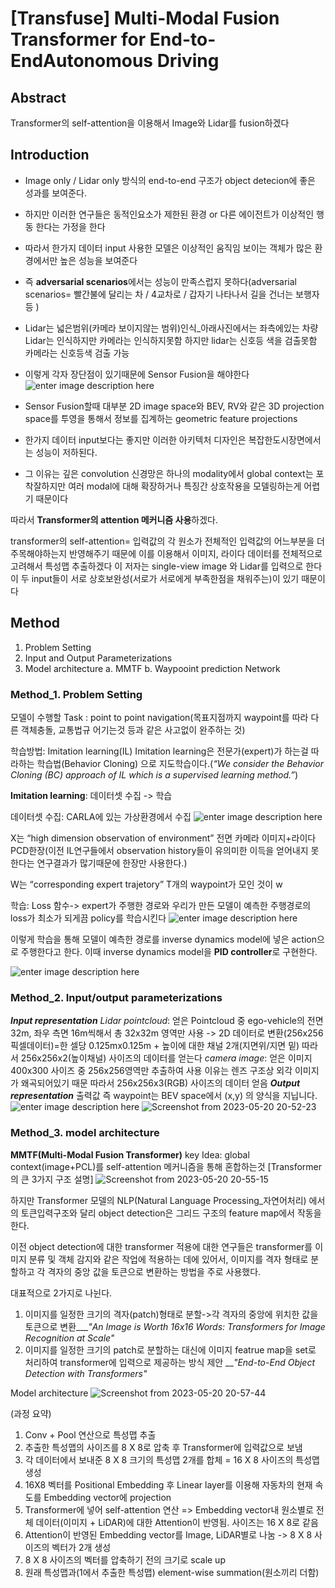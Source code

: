 ﻿# [Transfuse] Multi-Modal Fusion Transformer for End-to-EndAutonomous Driving
  
  
## Abstract
Transformer의 self-attention을 이용해서 Image와 Lidar를 fusion하겠다

## Introduction
- Image only / Lidar only 방식의 end-to-end 구조가 object detecion에 좋은 성과를 보여준다. 

-  하지만 이러한 연구들은 동적인요소가 제한된 환경 or 다른 에이전트가 이상적인 행동 한다는 가정을 한다 

- 따라서 한가지 데이터 input 사용한 모델은 이상적인 움직임 보이는 객체가 많은 환경에서만 높은 성능을 보여준다
- 즉 **adversarial scenarios**에서는 성능이 만족스럽지 못하다(adversarial scenarios= 빨간불에 달리는 차 / 4교차로 / 갑자기 나타나서 길을 건너는 보행자 등 )
- Lidar는 넓은범위(카메라 보이지않는 범위)인식_아래사진에서는 좌측에있는 차량 Lidar는 인식하지만 카메라는 인식하지못함 하지만 lidar는 신호등 색을 검출못함 카메라는 신호등색 검출 가능
-  이렇게 각자 장단점이 있기때문에 Sensor Fusion을 해야한다
![enter image description here](https://velog.velcdn.com/images/minkyu4506/post/18537d03-8701-4bc7-90aa-f1cd4b26a51a/%EC%8A%A4%ED%81%AC%EB%A6%B0%EC%83%B7%202021-08-06%20%EC%98%A4%EC%A0%84%2012.14.18.png)
- Sensor Fusion할때 대부분 2D image space와 BEV, RV와 같은 3D projection space를 투영을 통해서 정보를 집계하는 geometric feature projections 
- 한가지 데이터 input보다는 좋지만 이러한 아키텍처 디자인은 복잡한도시장면에서는 성능이 저하된다. 
- 그 이유는 깊은 convolution 신경망은 하나의 modality에서 global context는 포착잘하지만 여러 modal에 대해 확장하거나 특징간 상호작용을 모델링하는게 어렵기 때문이다

따라서 **Transformer의 attention 메커니즘 사용**하겠다. 

transformer의 self-attention= 입력값의 각 원소가 전체적인 입력값의 어느부분을 더 주목해야하는지 반영해주기 때문에 이를 이용해서 이미지, 라이다 데이터를 전체적으로 고려해서 특성맵 추출하겠다 
이 저자는 single-view image 와 Lidar를 입력으로 한다 이 두 input들이 서로 상호보완성(서로가 서로에게 부족한점을 채워주는)이 있기 때문이다

## Method
1. Problem Setting 
2. Input and Output Parameterizations 
3. Model architecture 
	a. MMTF b. Waypooint prediction Network

	
### Method_1. Problem Setting
모델이 수행할 Task : point to point navigation(목표지점까지 waypoint를 따라 다른 객체충돌, 교통법규 어기는것 등과 같은 사고없이 완주하는 것) 

학습방법: Imitation learning(IL) 
Imitation learning은 전문가(expert)가 하는걸 따라하는 학습법(Behavior Cloning) 으로 지도학습이다.(*“We consider the Behavior Cloning (BC) approach of IL which is a supervised learning method.”*)


**Imitation learning**: 데이터셋 수집 -> 학습 

데이터셋 수집: CARLA에 있는 가상환경에서 수집 ![enter image description here](https://velog.velcdn.com/images/minkyu4506/post/bf940494-966f-4a2d-ab3e-15adb7e16afe/%EC%8A%A4%ED%81%AC%EB%A6%B0%EC%83%B7%202021-08-05%20%EC%98%A4%EC%A0%84%209.06.20.png)

X는 “high dimension observation of environment” 전면 카메라 이미지+라이다 PCD한장(이전 IL연구들에서 observation history들이 유의미한 이득을 얻어내지 못한다는 연구결과가 많기때문에 한장만 사용한다.) 

W는 “corresponding expert trajetory” T개의 waypoint가 모인 것이 w 

학습: Loss 함수-> expert가 주행한 경로와 우리가 만든 모델이 예측한 주행경로의 loss가 최소가 되게끔 policy를 학습시킨다 ![enter image description here](https://velog.velcdn.com/images/minkyu4506/post/42199532-a602-4a20-89e2-8a21126a3759/%EC%8A%A4%ED%81%AC%EB%A6%B0%EC%83%B7%202021-08-05%20%EC%98%A4%EC%A0%84%209.11.08.png)


이렇게 학습을 통해 모델이 예측한 경로를 inverse dynamics model에 넣은 action으로 주행한다고 한다. 이때 inverse dynamics model을 **PID controller**로 구현한다.

![enter image description here](https://upload.wikimedia.org/wikipedia/commons/thumb/4/40/Pid-feedback-nct-int-correct.png/400px-Pid-feedback-nct-int-correct.png)

### Method_2. Input/output parameterizations


***Input representation***
*Lidar pointcloud*: 얻은 Pointcloud 중 ego-vehicle의 전면 32m, 좌우 측면 16m씩해서 총 32x32m 영역만 사용 -> 2D 데이터로 변환(256x256 픽셀데이터)=한 셀당 0.125mx0.125m + 높이에 대한 채널 2개(지면위/지면 밑) 따라서 256x256x2(높이채널) 사이즈의 데이터를 얻는다 
*camera image*: 얻은 이미지 400x300 사이즈 중 256x256영역만 추출하여 사용 이유는 렌즈 구조상 외각 이미지가 왜곡되어있기 때문 따라서 256x256x3(RGB) 사이즈의 데이터 얻음
***Output representation*** 
출력값 즉 waypoint는 BEV space에서 (x,y) 의 양식을 지닙니다. ![enter image description here](https://velog.velcdn.com/images/minkyu4506/post/e1e69200-2870-4820-87fb-71022c6b7fa2/%EC%8A%A4%ED%81%AC%EB%A6%B0%EC%83%B7%202021-08-05%20%EC%98%A4%EC%A0%84%2010.05.40.png)
![Screenshot from 2023-05-20 20-52-23](https://github.com/johook/Codingtest/assets/116954375/cd32c2bc-9698-4f5e-8027-d5bc06cdecd1)

### Method_3. model architecture
**MMTF(Multi-Modal Fusion Transformer)**
key Idea: global context(image+PCL)를 self-attention 메커니즘을 통해 혼합하는것
[Transformer의 큰 3가지 구조 설명]
![Screenshot from 2023-05-20 20-55-15](https://github.com/johook/Codingtest/assets/116954375/f24fb523-c604-411d-a96c-987d2b8b579f)

하지만 Transformer 모델의 NLP(Natural Language Processing_자연어처리) 에서의 토큰입력구조와 달리 object detection은 그리드 구조의 feature map에서 작동을 한다.

이전 object detection에 대한 transformer 적용에 대한 연구들은 transformer를 이미지 분류 및 객체 감지와 같은 작업에 적용하는 데에 있어서, 이미지를 격자 형태로 분할하고 각 격자의 중앙 값을 토큰으로 변환하는 방법을 주로 사용했다.

대표적으로 2가지로 나뉜다. 
1. 이미지를 일정한 크기의 격자(patch)형태로 분할->각 격자의 중앙에 위치한 값을 토큰으로 변환___*"An Image is Worth 16x16 Words: Transformers for Image Recognition at Scale"* 
2.  이미지를 일정한 크기의 patch로 분할하는 대신에 이미지 featrue map을 set로 처리하여 transformer에 입력으로 제공하는 방식 제안 __*"End-to-End Object Detection with Transformers"*

Model architecture
![Screenshot from 2023-05-20 20-57-44](https://github.com/johook/Codingtest/assets/116954375/70e23a97-98b4-4e53-9361-3d613b43ac82)

(과정 요약)
1. Conv + Pool 연산으로 특성맵 추출 
2. 추출한 특성맵의 사이즈를 8 X 8로 압축 후 Transformer에 입력값으로 보냄
3. 각 데이터에서 보내준 8 X 8 크기의 특성맵 2개를 합체 = 16 X 8 사이즈의 특성맵 생성 
4. 16X8 벡터를 Positional Embedding 후 Linear layer를 이용해 자동차의 현재 속도를 Embedding vector에 projection 
5. Transformer에 넣어 self-attention 연산 => Embedding vector내 원소별로 전체 데이터(이미지 + LiDAR)에 대한 Attention이 반영됨. 사이즈는 16 X 8로 같음
6.  Attention이 반영된 Embedding vector를 Image, LiDAR별로 나눔 -> 8 X 8 사이즈의 벡터가 2개 생성 
7.  8 X 8 사이즈의 벡터를 압축하기 전의 크기로 scale up 
8.  원래 특성맵과(1에서 추출한 특성맵) element-wise summation(원소끼리 더함)
